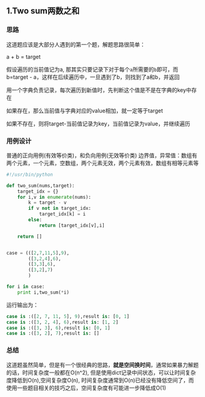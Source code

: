 

## 1.Two sum两数之和



### 思路 

这道题应该是大部分人遇到的第一个题，解题思路很简单： 

a + b = target

假设遍历的当前值记为a, 那其实只要记录下对于每个`a`所需要的`b`即可，而b=target - a，这样在后续遍历中，一旦遇到了b，则找到了a和b，并返回

用一个字典负责记录，每次遍历到新值时，先判断这个值是不是在字典的key中存在  

如果存在，那么当前值与字典对应的value相加，就一定等于target

如果不存在，则将target-当前值记录为key，当前值记录为value，并继续遍历

### 用例设计
普通的正向用例(有效等价类)，和负向用例(无效等价类)
边界值，异常值：数组有两个元素，一个元素，空数组，两个元素无效，两个元素有效，数组有相等元素等

```python
#!/usr/bin/python

def two_sum(nums,target):
    target_idx = {}
    for i,v in enumerate(nums):
        k = target - v
        if v not in target_idx:
            target_idx[k] = i
        else:
            return [target_idx[v],i]

    return []


case = (([2,7,11,5],9),
        ([3,2,4],6),
        ([3,3],6),
        ([3,2],7)
        )

for i in case:
    print i,two_sum(*i)
```
运行输出为：  

```python
case is :([2, 7, 11, 5], 9),result is: [0, 1]
case is :([3, 2, 4], 6),result is: [1, 2]
case is :([3, 3], 6),result is: [0, 1]
case is :([3, 2], 7),result is: []
```

### 总结

这道题虽然简单，但是有一个很经典的思路，**就是空间换时间**，通常如果暴力解题的话，时间复杂度一般都在O(n^2), 但是使用dict记录中间状态，可以让时间复杂度降低到O(n),空间复杂度O(n), 时间复杂度通常到O(n)已经没有降低空间了，而使用一些题目相关的技巧之后，空间复杂度有可能进一步降低成O(1)